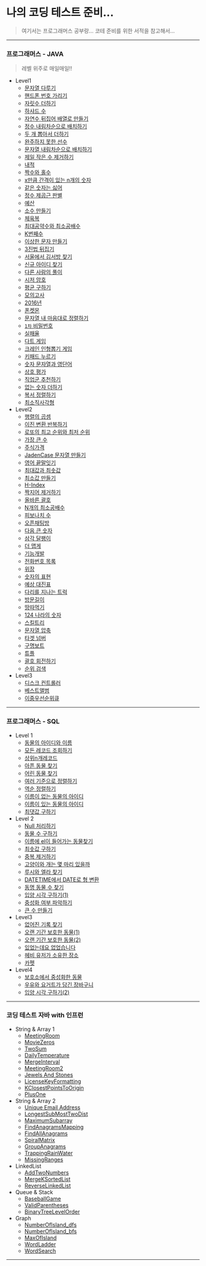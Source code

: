 # 나의 코딩 테스트 준비...

> 여기서는 프로그래머스 공부랑...
> 코테 준비를 위한 서적을 참고해서...

<hr />

### 프로그래머스 - JAVA
> 레벨 위주로 매일매일!!

- Level1
    + [문자열 다루기](https://github.com/DongGeon0908/MySecretCodingTest/tree/master/programmers/java/Level1/%EB%AC%B8%EC%9E%90%EC%97%B4%20%EB%8B%A4%EB%A3%A8%EA%B8%B0%20%EA%B8%B0%EB%B3%B8)
    + [핸드폰 번호 가리기](https://github.com/DongGeon0908/MySecretCodingTest/tree/master/programmers/java/Level1/%ED%95%B8%EB%93%9C%ED%8F%B0%20%EB%B2%88%ED%98%B8%20%EA%B0%80%EB%A6%AC%EA%B8%B0)
    + [자릿수 더하기](https://github.com/DongGeon0908/MySecretCodingTest/tree/master/programmers/java/Level1/%EC%9E%90%EB%A6%BF%EC%88%98%20%EB%8D%94%ED%95%98%EA%B8%B0)
    + [하샤드 수](https://github.com/DongGeon0908/MySecretCodingTest/tree/master/programmers/java/Level1/%ED%95%98%EC%83%A4%EB%93%9C%20%EC%88%98)
    + [자연수 뒤집어 배열로 만들기](https://github.com/DongGeon0908/MySecretCodingTest/tree/master/programmers/java/Level1/%EC%9E%90%EC%97%B0%EC%88%98%20%EB%92%A4%EC%A7%91%EC%96%B4%20%EB%B0%B0%EC%97%B4%EB%A1%9C%20%EB%A7%8C%EB%93%A4%EA%B8%B0)
    + [정수 내림차순으로 배치하기](https://github.com/DongGeon0908/MySecretCodingTest/tree/master/programmers/java/Level1/%EC%A0%95%EC%88%98%20%EB%82%B4%EB%A6%BC%EC%B0%A8%EC%88%9C%EC%9C%BC%EB%A1%9C%20%EB%B0%B0%EC%B9%98%ED%95%98%EA%B8%B0)
    + [두 개 뽑아서 더하기](https://github.com/DongGeon0908/MySecretCodingTest/tree/master/programmers/java/Level1/%EB%91%90%20%EA%B0%9C%20%EB%BD%91%EC%95%84%EC%84%9C%20%EB%8D%94%ED%95%98%EA%B8%B0)
    + [완주하지 못한 선수](https://github.com/DongGeon0908/MySecretCodingTest/tree/master/programmers/java/Level1/%EC%99%84%EC%A3%BC%ED%95%98%EC%A7%80%20%EB%AA%BB%ED%95%9C%20%EC%84%A0%EC%88%98)
    + [문자열 내림차순으로 배치하기](https://github.com/DongGeon0908/MySecretCodingTest/tree/master/programmers/java/Level1/%EB%AC%B8%EC%9E%90%EC%97%B4%20%EB%82%B4%EB%A6%BC%EC%B0%A8%EC%88%9C%EC%9C%BC%EB%A1%9C%20%EB%B0%B0%EC%B9%98%ED%95%98%EA%B8%B0)
    + [제일 작은 수 제거하기](https://github.com/DongGeon0908/MySecretCodingTest/tree/master/programmers/java/Level1/%EC%A0%9C%EC%9D%BC%20%EC%9E%91%EC%9D%80%20%EC%88%98%20%EC%A0%9C%EA%B1%B0%ED%95%98%EA%B8%B0)
    + [내적](https://github.com/DongGeon0908/MySecretCodingTest/blob/master/programmers/java/Level1/%EB%82%B4%EC%A0%81)
    + [짝수와 홀수](https://github.com/DongGeon0908/MySecretCodingTest/tree/master/programmers/java/Level1/%EC%A7%9D%EC%88%98%EC%99%80%20%ED%99%80%EC%88%98)
    + [x만큼 간격이 있는 n개의 숫자](https://github.com/DongGeon0908/MySecretCodingTest/tree/master/programmers/java/Level1/x%EB%A7%8C%ED%81%BC%20%EA%B0%84%EA%B2%A9%EC%9D%B4%20%EC%9E%88%EB%8A%94%20n%EA%B0%9C%EC%9D%98%20%EC%88%AB%EC%9E%90)
    + [같은 숫자는 싫어](https://github.com/DongGeon0908/MySecretCodingTest/tree/master/programmers/java/Level1/%EA%B0%99%EC%9D%80%20%EC%88%AB%EC%9E%90%EB%8A%94%20%EC%8B%AB%EC%96%B4)
    + [정수 제곱근 판별](https://github.com/DongGeon0908/MySecretCodingTest/tree/master/programmers/java/Level1/%EC%A0%95%EC%88%98%20%EC%A0%9C%EA%B3%B1%EA%B7%BC%20%ED%8C%90%EB%B3%84)
    + [예산](https://github.com/DongGeon0908/MySecretCodingTest/tree/master/programmers/java/Level1/%EC%98%88%EC%82%B0)
    + [소수 만들기](https://github.com/DongGeon0908/MySecretCodingTest/tree/master/programmers/java/Level1/%EC%86%8C%EC%88%98%20%EB%A7%8C%EB%93%A4%EA%B8%B0)
    + [체육복](https://github.com/DongGeon0908/MySecretCodingTest/tree/master/programmers/java/Level1/%EC%B2%B4%EC%9C%A1%EB%B3%B5)
    + [최대공약수와 최소공배수](https://github.com/DongGeon0908/MySecretCodingTest/tree/master/programmers/java/Level1/%EC%B5%9C%EB%8C%80%EA%B3%B5%EC%95%BD%EC%88%98%EC%99%80%20%EC%B5%9C%EC%86%8C%EA%B3%B5%EB%B0%B0%EC%88%98)
    + [K번째수](https://github.com/DongGeon0908/MySecretCodingTest/blob/master/programmers/java/Level1/K%EB%B2%88%EC%A7%B8%EC%88%98/K%EB%B2%88%EC%A7%B8%EC%88%98_1.java)
    + [이상한 문자 만들기](https://github.com/DongGeon0908/MySecretCodingTest/tree/master/programmers/java/Level1/%EC%9D%B4%EC%83%81%ED%95%9C%20%EB%AC%B8%EC%9E%90%20%EB%A7%8C%EB%93%A4%EA%B8%B0)
    + [3진법 뒤집기](https://github.com/DongGeon0908/MySecretCodingTest/tree/master/programmers/java/Level1/3%EC%A7%84%EB%B2%95%20%EB%92%A4%EC%A7%91%EA%B8%B0)
    + [서울에서 김서방 찾기](https://github.com/DongGeon0908/MySecretCodingTest/blob/master/programmers/java/Level1/%EC%84%9C%EC%9A%B8%EC%97%90%EC%84%9C%20%EA%B9%80%EC%84%9C%EB%B0%A9%20%EC%B0%BE%EA%B8%B0/Solution_1.java)
    + [신규 아이디 찾기](https://github.com/DongGeon0908/MySecretCodingTest/tree/master/programmers/java/Level1/%EC%8B%A0%EA%B7%9C%20%EC%95%84%EC%9D%B4%EB%94%94%20%EC%B6%94%EC%B2%9C)
    + [다른 사람의 풀이](https://github.com/DongGeon0908/MySecretCodingTest/tree/master/programmers/java/Level1/%EC%9D%8C%EC%96%91%20%EB%8D%94%ED%95%98%EA%B8%B0)
    + [시저 암호](https://github.com/DongGeon0908/MySecretCodingTest/tree/master/programmers/java/Level1/%EC%8B%9C%EC%A0%80%20%EC%95%94%ED%98%B8)
    + [평균 구하기](https://github.com/DongGeon0908/MySecretCodingTest/blob/maste/programmersr/java/Level1/%ED%8F%89%EA%B7%A0%20%EA%B5%AC%ED%95%98%EA%B8%B0/Solution.java)
    + [모의고사](https://github.com/DongGeon0908/MySecretCodingTest/tree/master/programmers/java/Level1/%EB%AA%A8%EC%9D%98%EA%B3%A0%EC%82%AC)
    + [2016년](https://github.com/DongGeon0908/MySecretCodingTest/blob/master/programmers/java/Level1/2016%EB%85%84/Solution.java)
    + [폰켓몬](https://github.com/DongGeon0908/MySecretCodingTest/tree/master/programmers/java/Level1/%ED%8F%B0%EC%BC%93%EB%AA%AC)
    + [문자열 내 마음대로 정렬하기](https://github.com/DongGeon0908/MySecretCodingTest/tree/master/programmers/java/Level1/%EB%AC%B8%EC%9E%90%EC%97%B4%20%EB%82%B4%20%EB%A7%88%EC%9D%8C%EB%8C%80%EB%A1%9C%20%EC%A0%95%EB%A0%AC%ED%95%98%EA%B8%B0)
    + [`1차` 비밀번호](https://github.com/DongGeon0908/MySecretCodingTest/tree/master/programmers/java/Level1/%5B1%EC%B0%A8%5D%20%EB%B9%84%EB%B0%80%EC%A7%80%EB%8F%84)
    + [실패율](https://github.com/DongGeon0908/MySecretCodingTest/tree/master/programmers/java/Level1/%EC%8B%A4%ED%8C%A8%EC%9C%A8)
    + [다트 게임](https://github.com/DongGeon0908/MySecretCodingTest/tree/master/programmers/java/Level1/%EB%8B%A4%ED%8A%B8%20%EA%B2%8C%EC%9E%84)
    + [크레인 인형뽑기 게임](https://github.com/DongGeon0908/MySecretCodingTest/tree/master/programmers/java/Level1/%ED%81%AC%EB%A0%88%EC%9D%B8%20%EC%9D%B8%ED%98%95%EB%BD%91%EA%B8%B0%20%EA%B2%8C%EC%9E%84)
    + [키패드 누르기](https://github.com/DongGeon0908/MySecretCodingTest/tree/master/programmers/java/Level1/%ED%82%A4%ED%8C%A8%EB%93%9C%20%EB%88%84%EB%A5%B4%EA%B8%B0)
    + [숫자 문자열과 영단어](https://github.com/DongGeon0908/MySecretCodingTest/blob/master/programmers/java/Level1/%EC%88%AB%EC%9E%90%20%EB%AC%B8%EC%9E%90%EC%97%B4%EA%B3%BC%20%EC%98%81%EB%8B%A8%EC%96%B4/Solution.java)
    + [상호 평가](https://github.com/DongGeon0908/MySecretCodingTest/blob/master/programmers/java/Level1/%EC%83%81%ED%98%B8%ED%8F%89%EA%B0%80/Solution.java)
    + [직업군 추천하기](https://github.com/DongGeon0908/MySecretCodingTest/blob/master/programmers/java/Level1/%EC%A7%81%EC%97%85%EA%B5%B0%20%EC%B6%94%EC%B2%9C%ED%95%98%EA%B8%B0/Solution.java)
    + [없는 숫자 더하기](https://github.com/DongGeon0908/MySecretCodingTest/blob/master/programmers/java/Level1/%EC%97%86%EB%8A%94%20%EC%88%AB%EC%9E%90%20%EB%8D%94%ED%95%98%EA%B8%B0/Solution.java)
    + [복서 정렬하기](https://github.com/DongGeon0908/MySecretCodingTest/blob/master/programmers/java/Level1/%EB%B3%B5%EC%84%9C%20%EC%A0%95%EB%A0%AC%ED%95%98%EA%B8%B0/Solution.java)
    + [최소직사각형](https://github.com/DongGeon0908/MySecretCodingTest/blob/master/programmers/java/Level1/%EC%B5%9C%EC%86%8C%EC%A7%81%EC%82%AC%EA%B0%81%ED%98%95/Solution.java)
- Level2
    - [행렬의 곱셈](https://github.com/DongGeon0908/MySecretCodingTest/blob/master/programmers/java/Level2/%ED%96%89%EB%A0%AC%EC%9D%98%20%EA%B3%B1%EC%85%88/Solution_1.java)
    - [이진 변환 반복하기](https://github.com/DongGeon0908/MySecretCodingTest/blob/master/programmers/java/Level2/%EC%9D%B4%EC%A7%84%20%EB%B3%80%ED%99%98%20%EB%B0%98%EB%B3%B5%ED%95%98%EA%B8%B0/Solution.java)
    - [로또의 최고 순위와 최저 순위](https://github.com/DongGeon0908/MySecretCodingTest/tree/master/programmers/java/Level1/%EB%A1%9C%EB%98%90%EC%9D%98%20%EC%B5%9C%EA%B3%A0%20%EC%88%9C%EC%9C%84%EC%99%80%20%EC%B5%9C%EC%A0%80%20%EC%88%9C%EC%9C%84)
    - [가장 큰 수](https://github.com/DongGeon0908/MySecretCodingTest/tree/master/programmers/java/Level2/%EA%B0%80%EC%9E%A5%20%ED%81%B0%20%EC%88%98)
    - [주식가격](https://github.com/DongGeon0908/MySecretCodingTest/tree/master/programmers/java/Level2/%EC%A3%BC%EC%8B%9D%EA%B0%80%EA%B2%A9)
    - [JadenCase 문자열 만들기](https://github.com/DongGeon0908/MySecretCodingTest/tree/master/programmers/java/Level2/JadenCase%20%EB%AC%B8%EC%9E%90%EC%97%B4%20%EB%A7%8C%EB%93%A4%EA%B8%B0)
    - [영어 끝말잇기](https://github.com/DongGeon0908/MySecretCodingTest/blob/master/programmers/java/Level2/%EC%98%81%EC%96%B4%20%EB%81%9D%EB%A7%90%EC%9E%87%EA%B8%B0/Solution.java)
    - [최대값과 최솟값](https://github.com/DongGeon0908/MySecretCodingTest/blob/master/programmers/java/Level2/%EC%B5%9C%EB%8C%80%EA%B0%92%EA%B3%BC%20%EC%B5%9C%EC%86%9F%EA%B0%92/Solution.java)
    - [최소값 만들기](https://github.com/DongGeon0908/MySecretCodingTest/tree/master/programmers/java/Level2/%EC%B5%9C%EC%86%8C%EA%B0%92%20%EB%A7%8C%EB%93%A4%EA%B8%B0)
    - [H-Index](https://github.com/DongGeon0908/MySecretCodingTest/tree/master/programmers/java/Level2/H-index)
    - [짝지어 제거하기](https://github.com/DongGeon0908/MySecretCodingTest/tree/master/programmers/java/Level2/%EC%A7%9D%EC%A7%80%EC%96%B4%20%EC%A0%9C%EA%B1%B0%ED%95%98%EA%B8%B0)
    - [올바른 괄호](https://github.com/DongGeon0908/MySecretCodingTest/tree/master/programmers/java/Level2/%EC%98%AC%EB%B0%94%EB%A5%B8%20%EA%B4%84%ED%98%B8)
    - [N개의 최소공배수](https://github.com/DongGeon0908/MySecretCodingTest/tree/master/programmers/java/Level2/N%EA%B0%9C%EC%9D%98%20%EC%B5%9C%EC%86%8C%EA%B3%B5%EB%B0%B0%EC%88%98)
    - [피보나치 수](https://github.com/DongGeon0908/MySecretCodingTest/blob/master/programmers/java/Level2/%ED%94%BC%EB%B3%B4%EB%82%98%EC%B9%98%20%EC%88%98/Solution.java)
    - [오픈채팅방](https://github.com/DongGeon0908/MySecretCodingTest/tree/master/programmers/java/Level2/%EC%98%A4%ED%94%88%EC%B1%84%ED%8C%85%EB%B0%A9)
    - [다음 큰 숫자](https://github.com/DongGeon0908/MySecretCodingTest/blob/master/programmers/java/Level2/%EB%8B%A4%EC%9D%8C%20%ED%81%B0%20%EC%88%AB%EC%9E%90/Solution.java)
    - [삼각 달팽이](https://github.com/DongGeon0908/MySecretCodingTest/blob/master/programmers/java/Level2/%EC%82%BC%EA%B0%81%20%EB%8B%AC%ED%8C%BD%EC%9D%B4/Solution.java)
    - [더 맵게](https://github.com/DongGeon0908/MySecretCodingTest/tree/master/programmers/java/Level2/%EB%8D%94%20%EB%A7%B5%EA%B2%8C)
    - [기능개발](https://github.com/DongGeon0908/MySecretCodingTest/blob/master/programmers/java/Level2/%EA%B8%B0%EB%8A%A5%EA%B0%9C%EB%B0%9C/Solution.java)
    - [전화번호 목록](https://github.com/DongGeon0908/MySecretCodingTest/blob/master/programmers/java/Level2/%EC%A0%84%ED%99%94%EB%B2%88%ED%98%B8%20%EB%AA%A9%EB%A1%9D/Solution_1.java)
    - [위장](https://github.com/DongGeon0908/MySecretCodingTest/tree/master/programmers/java/Level2/%EC%9C%84%EC%9E%A5)
    - [숫자의 표현](https://github.com/DongGeon0908/MySecretCodingTest/blob/master/programmers/java/Level2/%EC%88%AB%EC%9E%90%EC%9D%98%20%ED%91%9C%ED%98%84/Solution.java)
    - [예상 대진표](https://github.com/DongGeon0908/MySecretCodingTest/blob/master/programmers/java/Level2/%EC%98%88%EC%83%81%20%EB%8C%80%EC%A7%84%ED%91%9C/Solution.java)
    - [다리를 지나는 트럭](https://github.com/DongGeon0908/MySecretCodingTest/blob/master/programmers/java/Level2/%EB%8B%A4%EB%A6%AC%EB%A5%BC%20%EC%A7%80%EB%82%98%EB%8A%94%20%ED%8A%B8%EB%9F%AD/Solution.java)
    - [방문길이](https://github.com/DongGeon0908/MySecretCodingTest/blob/master/programmers/java/Level2/%EB%B0%A9%EB%AC%B8%20%EA%B8%B8%EC%9D%B4/Solution.java)
    - [땅따먹기](https://github.com/DongGeon0908/MySecretCodingTest/blob/master/programmers/java/Level2/%EB%95%85%EB%94%B0%EB%A8%B9%EA%B8%B0/Solution.java)
    - [124 나라의 숫자](https://github.com/DongGeon0908/MySecretCodingTest/blob/master/programmers/java/Level2/124%20%EB%82%98%EB%9D%BC%EC%9D%98%20%EC%88%AB%EC%9E%90/Solution.java)
    - [스킬트리](https://github.com/DongGeon0908/MySecretCodingTest/blob/master/programmers/java/Level2/%EC%8A%A4%ED%82%AC%ED%8A%B8%EB%A6%AC/Solution.java)
    - [문자열 압축](https://github.com/DongGeon0908/MySecretCodingTest/blob/master/programmers/java/Level2/%EB%AC%B8%EC%9E%90%EC%97%B4%20%EC%95%95%EC%B6%95/Solution.java)
    - [타겟 넘버](https://github.com/DongGeon0908/MySecretCodingTest/blob/master/programmers/java/Level2/%ED%83%80%EA%B2%9F%20%EB%84%98%EB%B2%84/Solution.java)
    - [구명보트](https://github.com/DongGeon0908/MySecretCodingTest/blob/master/programmers/java/Level2/%EA%B5%AC%EB%AA%85%EB%B3%B4%ED%8A%B8/Solution.java)
    - [튜플](https://github.com/DongGeon0908/MySecretCodingTest/blob/master/programmers/java/Level2/%ED%8A%9C%ED%94%8C/Solution.java)	
    - [괄호 회전하기](https://github.com/DongGeon0908/MySecretCodingTest/blob/master/programmers/java/Level2/%EA%B4%84%ED%98%B8%20%ED%9A%8C%EC%A0%84%ED%95%98%EA%B8%B0/Solution.java)
    - [순위 검색](https://github.com/DongGeon0908/MySecretCodingTest/blob/master/programmers/java/Level2/%EC%88%9C%EC%9C%84%20%EA%B2%80%EC%83%89/Solution.java)
- Level3
    - [디스크 컨트롤러](https://github.com/DongGeon0908/MySecretCodingTest/blob/master/programmers/java/Level3/%EB%94%94%EC%8A%A4%ED%81%AC%20%EC%BB%A8%ED%8A%B8%EB%A1%A4%EB%9F%AC/Solution.java)
    - [베스트앨범](https://github.com/DongGeon0908/MySecretCodingTest/blob/master/programmers/java/Level3/%EB%B2%A0%EC%8A%A4%ED%8A%B8%EC%95%A8%EB%B2%94/Solution.java)
    - [이중우선순위큐](https://github.com/DongGeon0908/MySecretCodingTest/blob/master/programmers/java/Level3/%EC%9D%B4%EC%A4%91%EC%9A%B0%EC%84%A0%EC%88%9C%EC%9C%84%ED%81%90/Solution.java)

<hr />

### 프로그래머스 - SQL

- Level 1
  - [동물의 아이디와 이름](https://github.com/DongGeon0908/MySecretCodingTest/blob/master/programmers/sql/Level1/%EB%8F%99%EB%AC%BC%EC%9D%98%EC%95%84%EC%9D%B4%EB%94%94%EC%99%80%EC%9D%B4%EB%A6%84.sql)
  - [모든 레코드 조회하기](https://github.com/DongGeon0908/MySecretCodingTest/blob/master/programmers/sql/Level1/%EB%AA%A8%EB%93%A0%EB%A0%88%EC%BD%94%EB%93%9C%EC%A1%B0%ED%9A%8C%ED%95%98%EA%B8%B0.sql)
  - [상위n개레코드](https://github.com/DongGeon0908/MySecretCodingTest/blob/master/programmers/sql/Level1/%EC%83%81%EC%9C%84n%EA%B0%9C%EB%A0%88%EC%BD%94%EB%93%9C.sql)
  - [아픈 동물 찾기](https://github.com/DongGeon0908/MySecretCodingTest/blob/master/programmers/sql/Level1/%EC%95%84%ED%94%88%EB%8F%99%EB%AC%BC%EC%B0%BE%EA%B8%B0.sql)
  - [어린 동물 찾기](https://github.com/DongGeon0908/MySecretCodingTest/blob/master/programmers/sql/Level1/%EC%96%B4%EB%A6%B0%EB%8F%99%EB%AC%BC%EC%B0%BE%EA%B8%B0.sql)
  - [여러 기준으로 정렬하기](https://github.com/DongGeon0908/MySecretCodingTest/blob/master/programmers/sql/Level1/%EC%97%AC%EB%9F%AC%EA%B8%B0%EC%A4%80%EC%9C%BC%EB%A1%9C%EC%A0%95%EB%A0%AC%ED%95%98%EA%B8%B0.sql)
  - [역순 정렬하기](https://github.com/DongGeon0908/MySecretCodingTest/blob/master/programmers/sql/Level1/%EC%97%AD%EC%88%9C%EC%A0%95%EB%A0%AC%ED%95%98%EA%B8%B0.sql)
  - [이름이 없는 동물의 아이디](https://github.com/DongGeon0908/MySecretCodingTest/blob/master/programmers/sql/Level1/%EC%9D%B4%EB%A6%84%EC%9D%B4%EC%97%86%EB%8A%94%EB%8F%99%EB%AC%BC%EC%9D%98%EC%95%84%EC%9D%B4%EB%94%94.sql)
  - [이름이 있는 동물의 아이디](https://github.com/DongGeon0908/MySecretCodingTest/blob/master/programmers/sql/Level1/%EC%9D%B4%EB%A6%84%EC%9D%B4%EC%9E%88%EB%8A%94%EB%8F%99%EB%AC%BC%EC%9D%98%EC%95%84%EC%9D%B4%EB%94%94.sql)
  - [최댓값 구하기](https://github.com/DongGeon0908/MySecretCodingTest/blob/master/programmers/sql/Level1/%EC%B5%9C%EB%8C%93%EA%B0%92%EA%B5%AC%ED%95%98%EA%B8%B0.sql)
- Level 2
  - [Null 처리하기](https://github.com/DongGeon0908/MySecretCodingTest/blob/master/programmers/sql/Level2/NULL%EC%B2%98%EB%A6%AC%ED%95%98%EA%B8%B0.sql)
  - [동물 수 구하기](https://github.com/DongGeon0908/MySecretCodingTest/blob/master/programmers/sql/Level2/%EB%8F%99%EB%AC%BC%EC%88%98%EA%B5%AC%ED%95%98%EA%B8%B0.sql)
  - [이름에 el이 들어가는 동물찾기](https://github.com/DongGeon0908/MySecretCodingTest/blob/master/programmers/sql/Level2/%EC%9D%B4%EB%A6%84%EC%97%90el%EC%9D%B4%EB%93%A4%EC%96%B4%EA%B0%80%EB%8A%94%EB%8F%99%EB%AC%BC%EC%B0%BE%EA%B8%B0.sql)
  - [최솟값 구하기](https://github.com/DongGeon0908/MySecretCodingTest/blob/master/programmers/sql/Level2/%EC%B5%9C%EC%86%9F%EA%B0%92%EA%B5%AC%ED%95%98%EA%B8%B0.sql)
  - [중복 제거하기](https://github.com/DongGeon0908/MySecretCodingTest/blob/master/programmers/sql/Level2/%EC%A4%91%EB%B3%B5%EC%A0%9C%EA%B1%B0%ED%95%98%EA%B8%B0.sql)
  - [고양이와 개는 몇 마리 있을까](https://github.com/DongGeon0908/MySecretCodingTest/blob/master/programmers/sql/Level2/%EA%B3%A0%EC%96%91%EC%9D%B4%EC%99%80%EA%B0%9C%EB%8A%94%EB%AA%87%EB%A7%88%EB%A6%AC%EC%9E%88%EC%9D%84%EA%B9%8C.sql)
  - [루시와 엘라 찾기](https://github.com/DongGeon0908/MySecretCodingTest/blob/master/programmers/sql/Level2/%EB%A3%A8%EC%8B%9C%EC%99%80%20%EC%97%98%EB%9D%BC%20%EC%B0%BE%EA%B8%B0.sql)
  - [DATETIME에서 DATE로 형 변환](https://github.com/DongGeon0908/MySecretCodingTest/blob/master/programmers/sql/Level2/DATETIME%EC%97%90%EC%84%9C%20DATE%EB%A1%9C%20%ED%98%95%20%EB%B3%80%ED%99%98.sql)
  - [동명 동물 수 찾기](https://github.com/DongGeon0908/MySecretCodingTest/blob/master/programmers/sql/Level2/%EB%8F%99%EB%AA%85%20%EB%8F%99%EB%AC%BC%20%EC%88%98%20%EC%B0%BE%EA%B8%B0.sql)
  - [입양 시각 구하기(1)](https://github.com/DongGeon0908/MySecretCodingTest/blob/master/programmers/sql/Level2/%EC%9E%85%EC%96%91%20%EC%8B%9C%EA%B0%81%20%EA%B5%AC%ED%95%98%EA%B8%B0(1).sql)
  - [중성화 여부 파악하기](https://github.com/DongGeon0908/MySecretCodingTest/blob/master/programmers/sql/Level2/%EC%A4%91%EC%84%B1%ED%99%94%20%EC%97%AC%EB%B6%80%20%ED%8C%8C%EC%95%85%ED%95%98%EA%B8%B0.sql)
  - [큰 수 만들기](https://github.com/DongGeon0908/MySecretCodingTest/blob/master/programmers/java/Level2/%ED%81%B0%20%EC%88%98%20%EB%A7%8C%EB%93%A4%EA%B8%B0/Solution.java)
- Level3
  - [없어진 기록 찾기](https://github.com/DongGeon0908/MySecretCodingTest/blob/master/programmers/sql/Level3/%EC%97%86%EC%96%B4%EC%A7%84%20%EA%B8%B0%EB%A1%9D%20%EC%B0%BE%EA%B8%B0.sql)
  - [오랜 기간 보호한 동물(1)](https://github.com/DongGeon0908/MySecretCodingTest/blob/master/programmers/sql/Level3/%EC%98%A4%EB%9E%9C%20%EA%B8%B0%EA%B0%84%20%EB%B3%B4%ED%98%B8%ED%95%9C%20%EB%8F%99%EB%AC%BC(1).sql)
  - [오랜 기간 보호한 동물(2)](https://github.com/DongGeon0908/MySecretCodingTest/blob/master/programmers/sql/Level3/%EC%98%A4%EB%9E%9C%20%EA%B8%B0%EA%B0%84%20%EB%B3%B4%ED%98%B8%ED%95%9C%20%EB%8F%99%EB%AC%BC(2).sql)
  - [있었는데요 없었습니다](https://github.com/DongGeon0908/MySecretCodingTest/blob/master/programmers/sql/Level3/%EC%9E%88%EC%97%88%EB%8A%94%EB%8D%B0%EC%9A%94%20%EC%97%86%EC%97%88%EC%8A%B5%EB%8B%88%EB%8B%A4.sql)
  - [헤비 유저가 소유한 장소](https://github.com/DongGeon0908/MySecretCodingTest/blob/master/programmers/sql/Level3/%ED%97%A4%EB%B9%84%20%EC%9C%A0%EC%A0%80%EA%B0%80%20%EC%86%8C%EC%9C%A0%ED%95%9C%20%EC%9E%A5%EC%86%8C.sql)
  - [카펫](https://github.com/DongGeon0908/MySecretCodingTest/blob/master/programmers/java/Level2/%EC%B9%B4%ED%8E%AB/Solution.java)
- Level4
  - [보호소에서 중성화한 동물](https://github.com/DongGeon0908/MySecretCodingTest/blob/master/programmers/sql/Level4/%EB%B3%B4%ED%98%B8%EC%86%8C%EC%97%90%EC%84%9C%20%EC%A4%91%EC%84%B1%ED%99%94%ED%95%9C%20%EB%8F%99%EB%AC%BC.sql)
  - [우유와 요거트가 담긴 장바구니](https://github.com/DongGeon0908/MySecretCodingTest/blob/master/programmers/sql/Level4/%EC%9A%B0%EC%9C%A0%EC%99%80%20%EC%9A%94%EA%B1%B0%ED%8A%B8%EA%B0%80%20%EB%8B%B4%EA%B8%B4%20%EC%9E%A5%EB%B0%94%EA%B5%AC%EB%8B%88.sql)
  - [입양 시각 구하기(2)](https://github.com/DongGeon0908/MySecretCodingTest/blob/master/programmers/sql/Level4/%EC%9E%85%EC%96%91%20%EC%8B%9C%EA%B0%81%20%EA%B5%AC%ED%95%98%EA%B8%B0(2).sql)

<hr />

### 코딩 테스트 자바 with 인프런
- String & Array 1
	+ [MeetingRoom](https://github.com/DongGeon0908/MySecretCodingTest/tree/master/%EC%A0%95%EB%A7%90%20%EC%89%BD%EA%B2%8C%20%ED%92%80%EC%96%B4%EB%B3%B4%EB%8A%94%20%EC%BD%94%EB%94%A9%20%ED%85%8C%EC%8A%A4%ED%8A%B8%20top%20%EA%B8%B0%EB%B3%B8%EB%AC%B8%EC%A0%9C/String%20%26%20Array/MeetingRoom)
	+ [MovieZeros](https://github.com/DongGeon0908/MySecretCodingTest/tree/master/%EC%A0%95%EB%A7%90%20%EC%89%BD%EA%B2%8C%20%ED%92%80%EC%96%B4%EB%B3%B4%EB%8A%94%20%EC%BD%94%EB%94%A9%20%ED%85%8C%EC%8A%A4%ED%8A%B8%20top%20%EA%B8%B0%EB%B3%B8%EB%AC%B8%EC%A0%9C/String%20%26%20Array/MoveZeros)
	+ [TwoSum](https://github.com/DongGeon0908/MySecretCodingTest/tree/master/%EC%A0%95%EB%A7%90%20%EC%89%BD%EA%B2%8C%20%ED%92%80%EC%96%B4%EB%B3%B4%EB%8A%94%20%EC%BD%94%EB%94%A9%20%ED%85%8C%EC%8A%A4%ED%8A%B8%20top%20%EA%B8%B0%EB%B3%B8%EB%AC%B8%EC%A0%9C/String%20%26%20Array/TwoSum)
	+ [DailyTemperature](https://github.com/DongGeon0908/MySecretCodingTest/tree/master/%EC%A0%95%EB%A7%90%20%EC%89%BD%EA%B2%8C%20%ED%92%80%EC%96%B4%EB%B3%B4%EB%8A%94%20%EC%BD%94%EB%94%A9%20%ED%85%8C%EC%8A%A4%ED%8A%B8%20top%20%EA%B8%B0%EB%B3%B8%EB%AC%B8%EC%A0%9C/String%20%26%20Array/DailyTemperature)
	+ [MergeInterval](https://github.com/DongGeon0908/MySecretCodingTest/tree/master/%EC%A0%95%EB%A7%90%20%EC%89%BD%EA%B2%8C%20%ED%92%80%EC%96%B4%EB%B3%B4%EB%8A%94%20%EC%BD%94%EB%94%A9%20%ED%85%8C%EC%8A%A4%ED%8A%B8%20top%20%EA%B8%B0%EB%B3%B8%EB%AC%B8%EC%A0%9C/String%20%26%20Array/MergeInterval)
	+ [MeetingRoom2](https://github.com/DongGeon0908/MySecretCodingTest/tree/master/%EC%A0%95%EB%A7%90%20%EC%89%BD%EA%B2%8C%20%ED%92%80%EC%96%B4%EB%B3%B4%EB%8A%94%20%EC%BD%94%EB%94%A9%20%ED%85%8C%EC%8A%A4%ED%8A%B8%20top%20%EA%B8%B0%EB%B3%B8%EB%AC%B8%EC%A0%9C/String%20%26%20Array/MeetingRoom2)
	+ [Jewels And Stones](https://github.com/DongGeon0908/MySecretCodingTest/tree/master/%EC%A0%95%EB%A7%90%20%EC%89%BD%EA%B2%8C%20%ED%92%80%EC%96%B4%EB%B3%B4%EB%8A%94%20%EC%BD%94%EB%94%A9%20%ED%85%8C%EC%8A%A4%ED%8A%B8%20top%20%EA%B8%B0%EB%B3%B8%EB%AC%B8%EC%A0%9C/String%20%26%20Array/Jewels%20And%20Stones)
	+ [LicenseKeyFormatting](https://github.com/DongGeon0908/MySecretCodingTest/tree/master/%EC%A0%95%EB%A7%90%20%EC%89%BD%EA%B2%8C%20%ED%92%80%EC%96%B4%EB%B3%B4%EB%8A%94%20%EC%BD%94%EB%94%A9%20%ED%85%8C%EC%8A%A4%ED%8A%B8%20top%20%EA%B8%B0%EB%B3%B8%EB%AC%B8%EC%A0%9C/String%20%26%20Array/LicenseKeyFormatting)
	+ [KClosestPointsToOrigin](https://github.com/DongGeon0908/MySecretCodingTest/tree/master/%EC%A0%95%EB%A7%90%20%EC%89%BD%EA%B2%8C%20%ED%92%80%EC%96%B4%EB%B3%B4%EB%8A%94%20%EC%BD%94%EB%94%A9%20%ED%85%8C%EC%8A%A4%ED%8A%B8%20top%20%EA%B8%B0%EB%B3%B8%EB%AC%B8%EC%A0%9C/String%20%26%20Array/KClosestPointsToOrigin)
	+ [PlusOne](https://github.com/DongGeon0908/MySecretCodingTest/tree/master/%EC%A0%95%EB%A7%90%20%EC%89%BD%EA%B2%8C%20%ED%92%80%EC%96%B4%EB%B3%B4%EB%8A%94%20%EC%BD%94%EB%94%A9%20%ED%85%8C%EC%8A%A4%ED%8A%B8%20top%20%EA%B8%B0%EB%B3%B8%EB%AC%B8%EC%A0%9C/String%20%26%20Array/PlusOne)
- String & Array 2
  - [Unique Email Address](https://github.com/DongGeon0908/MySecretCodingTest/tree/master/%EC%A0%95%EB%A7%90%20%EC%89%BD%EA%B2%8C%20%ED%92%80%EC%96%B4%EB%B3%B4%EB%8A%94%20%EC%BD%94%EB%94%A9%20%ED%85%8C%EC%8A%A4%ED%8A%B8%20top%20%EA%B8%B0%EB%B3%B8%EB%AC%B8%EC%A0%9C/String%20%26%20Array2/UniqueEmailAddress)
  - [LongestSubMostTwoDist](https://github.com/DongGeon0908/MySecretCodingTest/tree/master/%EC%A0%95%EB%A7%90%20%EC%89%BD%EA%B2%8C%20%ED%92%80%EC%96%B4%EB%B3%B4%EB%8A%94%20%EC%BD%94%EB%94%A9%20%ED%85%8C%EC%8A%A4%ED%8A%B8%20top%20%EA%B8%B0%EB%B3%B8%EB%AC%B8%EC%A0%9C/String%20%26%20Array2/LongestSubMostTwoDist)
  - [MaximumSubarray](https://github.com/DongGeon0908/MySecretCodingTest/blob/master/%EC%A0%95%EB%A7%90%20%EC%89%BD%EA%B2%8C%20%ED%92%80%EC%96%B4%EB%B3%B4%EB%8A%94%20%EC%BD%94%EB%94%A9%20%ED%85%8C%EC%8A%A4%ED%8A%B8%20top%20%EA%B8%B0%EB%B3%B8%EB%AC%B8%EC%A0%9C/String%20%26%20Array2/MaximumSubarray/MaximumSubarray.java)
  - [FindAnagramsMapping](https://github.com/DongGeon0908/MySecretCodingTest/tree/master/%EC%A0%95%EB%A7%90%20%EC%89%BD%EA%B2%8C%20%ED%92%80%EC%96%B4%EB%B3%B4%EB%8A%94%20%EC%BD%94%EB%94%A9%20%ED%85%8C%EC%8A%A4%ED%8A%B8%20top%20%EA%B8%B0%EB%B3%B8%EB%AC%B8%EC%A0%9C/String%20%26%20Array2/FindAnagramsMapping)
  - [FindAllAnagrams](https://github.com/DongGeon0908/MySecretCodingTest/blob/master/%EC%A0%95%EB%A7%90%20%EC%89%BD%EA%B2%8C%20%ED%92%80%EC%96%B4%EB%B3%B4%EB%8A%94%20%EC%BD%94%EB%94%A9%20%ED%85%8C%EC%8A%A4%ED%8A%B8%20top%20%EA%B8%B0%EB%B3%B8%EB%AC%B8%EC%A0%9C/String%20%26%20Array2/FindAllAnagrams/FindAllAnagrams.java)
  - [SpiralMatrix](https://github.com/DongGeon0908/MySecretCodingTest/blob/master/%EC%A0%95%EB%A7%90%20%EC%89%BD%EA%B2%8C%20%ED%92%80%EC%96%B4%EB%B3%B4%EB%8A%94%20%EC%BD%94%EB%94%A9%20%ED%85%8C%EC%8A%A4%ED%8A%B8%20top%20%EA%B8%B0%EB%B3%B8%EB%AC%B8%EC%A0%9C/study/src/main/java/stringandarray2/SpiralMatrix.java)
  - [GroupAnagrams](https://github.com/DongGeon0908/MySecretCodingTest/blob/master/%EC%A0%95%EB%A7%90%20%EC%89%BD%EA%B2%8C%20%ED%92%80%EC%96%B4%EB%B3%B4%EB%8A%94%20%EC%BD%94%EB%94%A9%20%ED%85%8C%EC%8A%A4%ED%8A%B8%20top%20%EA%B8%B0%EB%B3%B8%EB%AC%B8%EC%A0%9C/study/src/main/java/stringandarray2/GroupAnagrams.java)
  - [TrappingRainWater](https://github.com/DongGeon0908/MySecretCodingTest/blob/master/%EC%A0%95%EB%A7%90%20%EC%89%BD%EA%B2%8C%20%ED%92%80%EC%96%B4%EB%B3%B4%EB%8A%94%20%EC%BD%94%EB%94%A9%20%ED%85%8C%EC%8A%A4%ED%8A%B8%20top%20%EA%B8%B0%EB%B3%B8%EB%AC%B8%EC%A0%9C/study/src/main/java/stringandarray2/TrappingRainWater.java)
  - [MissingRanges](https://github.com/DongGeon0908/MySecretCodingTest/blob/master/%EC%A0%95%EB%A7%90%20%EC%89%BD%EA%B2%8C%20%ED%92%80%EC%96%B4%EB%B3%B4%EB%8A%94%20%EC%BD%94%EB%94%A9%20%ED%85%8C%EC%8A%A4%ED%8A%B8%20top%20%EA%B8%B0%EB%B3%B8%EB%AC%B8%EC%A0%9C/study/src/main/java/stringandarray2/MissingRanges.java)
- LinkedList
  - [AddTwoNumbers](https://github.com/DongGeon0908/MySecretCodingTest/blob/master/%EC%A0%95%EB%A7%90%20%EC%89%BD%EA%B2%8C%20%ED%92%80%EC%96%B4%EB%B3%B4%EB%8A%94%20%EC%BD%94%EB%94%A9%20%ED%85%8C%EC%8A%A4%ED%8A%B8%20top%20%EA%B8%B0%EB%B3%B8%EB%AC%B8%EC%A0%9C/study/src/main/java/LinkedList/AddTwoNumbers.java)
  - [MergeKSortedList](https://github.com/DongGeon0908/MySecretCodingTest/blob/master/%EC%A0%95%EB%A7%90%20%EC%89%BD%EA%B2%8C%20%ED%92%80%EC%96%B4%EB%B3%B4%EB%8A%94%20%EC%BD%94%EB%94%A9%20%ED%85%8C%EC%8A%A4%ED%8A%B8%20top%20%EA%B8%B0%EB%B3%B8%EB%AC%B8%EC%A0%9C/study/src/main/java/LinkedList/MergeKSortedList.java)
  - [ReverseLinkedList](https://github.com/DongGeon0908/MySecretCodingTest/blob/master/%EC%A0%95%EB%A7%90%20%EC%89%BD%EA%B2%8C%20%ED%92%80%EC%96%B4%EB%B3%B4%EB%8A%94%20%EC%BD%94%EB%94%A9%20%ED%85%8C%EC%8A%A4%ED%8A%B8%20top%20%EA%B8%B0%EB%B3%B8%EB%AC%B8%EC%A0%9C/study/src/main/java/LinkedList/ReverseLinkedList.java)
- Queue & Stack
  - [BaseballGame](https://github.com/DongGeon0908/MySecretCodingTest/blob/master/%EC%A0%95%EB%A7%90%20%EC%89%BD%EA%B2%8C%20%ED%92%80%EC%96%B4%EB%B3%B4%EB%8A%94%20%EC%BD%94%EB%94%A9%20%ED%85%8C%EC%8A%A4%ED%8A%B8%20top%20%EA%B8%B0%EB%B3%B8%EB%AC%B8%EC%A0%9C/study/src/main/java/QueueAndStack/BaseballGame.java)
  - [ValidParentheses](https://github.com/DongGeon0908/MySecretCodingTest/blob/master/%EC%A0%95%EB%A7%90%20%EC%89%BD%EA%B2%8C%20%ED%92%80%EC%96%B4%EB%B3%B4%EB%8A%94%20%EC%BD%94%EB%94%A9%20%ED%85%8C%EC%8A%A4%ED%8A%B8%20top%20%EA%B8%B0%EB%B3%B8%EB%AC%B8%EC%A0%9C/study/src/main/java/QueueAndStack/ValidParentheses.java)
  - [BinaryTreeLevelOrder](https://github.com/DongGeon0908/MySecretCodingTest/blob/master/%EC%A0%95%EB%A7%90%20%EC%89%BD%EA%B2%8C%20%ED%92%80%EC%96%B4%EB%B3%B4%EB%8A%94%20%EC%BD%94%EB%94%A9%20%ED%85%8C%EC%8A%A4%ED%8A%B8%20top%20%EA%B8%B0%EB%B3%B8%EB%AC%B8%EC%A0%9C/study/src/main/java/QueueAndStack/BinaryTreeLevelOrder.java)
- Graph
  - [NumberOfIsland_dfs](https://github.com/DongGeon0908/MySecretCodingTest/blob/master/%EC%A0%95%EB%A7%90%20%EC%89%BD%EA%B2%8C%20%ED%92%80%EC%96%B4%EB%B3%B4%EB%8A%94%20%EC%BD%94%EB%94%A9%20%ED%85%8C%EC%8A%A4%ED%8A%B8%20top%20%EA%B8%B0%EB%B3%B8%EB%AC%B8%EC%A0%9C/Graph/NumberOfIsland_dfs.java)
  - [NumberOfIsland_bfs](https://github.com/DongGeon0908/MySecretCodingTest/blob/master/%EC%A0%95%EB%A7%90%20%EC%89%BD%EA%B2%8C%20%ED%92%80%EC%96%B4%EB%B3%B4%EB%8A%94%20%EC%BD%94%EB%94%A9%20%ED%85%8C%EC%8A%A4%ED%8A%B8%20top%20%EA%B8%B0%EB%B3%B8%EB%AC%B8%EC%A0%9C/Graph/NumberOfIsland_bfs.java)
  - [MaxOfIsland](https://github.com/DongGeon0908/MySecretCodingTest/blob/master/%EC%A0%95%EB%A7%90%20%EC%89%BD%EA%B2%8C%20%ED%92%80%EC%96%B4%EB%B3%B4%EB%8A%94%20%EC%BD%94%EB%94%A9%20%ED%85%8C%EC%8A%A4%ED%8A%B8%20top%20%EA%B8%B0%EB%B3%B8%EB%AC%B8%EC%A0%9C/Graph/MaxOfIsland.java)
  - [WordLadder](https://github.com/DongGeon0908/MySecretCodingTest/blob/master/%EC%A0%95%EB%A7%90%20%EC%89%BD%EA%B2%8C%20%ED%92%80%EC%96%B4%EB%B3%B4%EB%8A%94%20%EC%BD%94%EB%94%A9%20%ED%85%8C%EC%8A%A4%ED%8A%B8%20top%20%EA%B8%B0%EB%B3%B8%EB%AC%B8%EC%A0%9C/Graph/WordLadder.java)
  - [WordSearch](https://github.com/DongGeon0908/MySecretCodingTest/blob/master/%EC%A0%95%EB%A7%90%20%EC%89%BD%EA%B2%8C%20%ED%92%80%EC%96%B4%EB%B3%B4%EB%8A%94%20%EC%BD%94%EB%94%A9%20%ED%85%8C%EC%8A%A4%ED%8A%B8%20top%20%EA%B8%B0%EB%B3%B8%EB%AC%B8%EC%A0%9C/Graph/WordSearch.java)
  
<hr />
